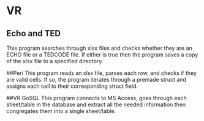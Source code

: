 # VR

## Echo and TED
This program searches through xlsx files and checks whether they are an ECHO file or a TEDCODE file. If either is true then the program saves a copy of the xlsx file to a specified directory.

##Peri
This program reads an xlsx file, parses each row, and checks if they are valid cells. If so, the program iterates through a premade struct and assigns each cell to their corresponding struct field.

##VR GoSQL
This program connects to MS Access, goes through each sheet/table in the database and extract all the needed information then congregates them into a single sheet/table. 

